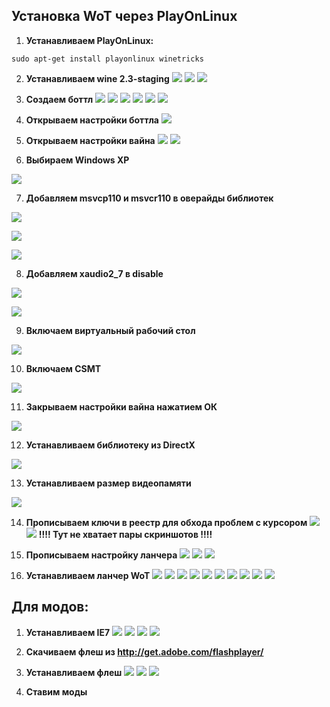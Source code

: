 ## Установка WoT через PlayOnLinux

1) **Устанавливаем PlayOnLinux:**
```
sudo apt-get install playonlinux winetricks
```

2) **Устанавливаем wine 2.3-staging**
![](2_1.png)
![](2_2.png)
![](2_3.png)

3) **Создаем боттл**
![](3_1.png)
![](3_2.png)
![](3_3.png)
![](3_4.png)
![](3_5.png)
![](3_6.png)

4) **Открываем настройки боттла**
![](4.png)

5) **Открываем настройки вайна**
![](5_1.png)
![](5_2.png)

6) **Выбираем Windows XP**

![](6.png)

7) **Добавляем msvcp110 и msvcr110 в оверайды библиотек**

![](7_1.png)

![](7_2.png)

![](7_3.png)

8) **Добавляем xaudio2_7 в disable**

![](7.5_1.png)

![](7.5_2.png)


9) **Включаем виртуальный рабочий стол**

![](8.png)

10) **Включаем CSMT**

![](9.png)


11) **Закрываем настройки вайна нажатием ОК**

![](10.png)

12) **Устанавливаем библиотеку из DirectX**

![](11.png)


13) **Устанавливаем размер видеопамяти**

![](12.png)

14) **Прописываем ключи в реестр для обхода проблем с курсором**
![](13.png)
![](13_2.png)
**!!!! Тут не хватает пары скриншотов !!!!**

15) **Прописываем настройку ланчера**
![](13.5_1.png)
![](13.5_2.png)
![](13.5_3.png)

16) **Устанавливаем ланчер WoT**
![](14.png)
![](14_2.png)
![](14_3.png)
![](14_4.png)
![](14_5.png)
![](14_6.png)
![](14_7.png)
![](14_8.png)
![](14_9.png)
![](14_10.png)

## Для модов:
1) **Устанавливаем IE7**
![](m1_1.png)
![](m1_2.png)
![](m1_3.png)
![](m1_5.png)

2) **Скачиваем флеш из http://get.adobe.com/flashplayer/**

3) **Устанавливаем флеш**
![](m3_1.png)
![](m3_2.png)
![](m3_3.png)

4) **Ставим моды**
